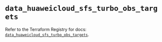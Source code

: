 # `data_huaweicloud_sfs_turbo_obs_targets`

Refer to the Terraform Registry for docs: [`data_huaweicloud_sfs_turbo_obs_targets`](https://registry.terraform.io/providers/huaweicloud/huaweicloud/1.71.1/docs/data-sources/sfs_turbo_obs_targets).
